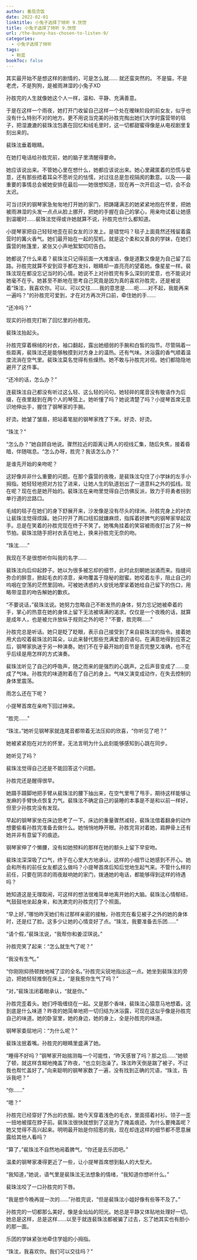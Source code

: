 ```yaml
---
author: 番茄烫饭
date: 2022-02-01
linktitle: 小兔子选择了倾听 9.恍惚
title: 小兔子选择了倾听 9.恍惚
url: /the-bunny-has-chosen-to-listen-9/
categories:
  - 小兔子选择了倾听
tags:
  - 粉蓝
bookToc: false
---
```


其实最开始不是想这样的剧情的，可是怎么就……
就还蛮突然的。
不是猫，不是老虎，不是狗狗，是被雨淋湿的小兔子XD

<!--more-->





孙胜完的人生就像她这个人一样，温和、平静、充满善意。
 


于是在这样一个雨夜，她打开门收留自己这样一个处在暧昧阶段的前女友，似乎也没有什么特别不对的地方。更不用说当完美的孙胜完掏出她们大学时露营带的毯子，把湿漉漉的裴珠泫包裹在回忆和绒毛里时，这一切都甜蜜得像是从电视剧里复刻出来的。

裴珠泫垂着眼睛。

在她打电话给孙胜完前，她的脑子里清醒得要命。

她应该说出来。不管她心里在想什么，她都应该说出来。她心里藏匿着的恐慌与爱意，还有那些捂着耳朵不愿听见的怯懦，对过往总是忽视隔阂的歉意。以及——最重要的事情总会被她安排在最后——她很想知道，现在再一次开启这一切，会不会太迟。

可当讨厌的钢琴家急匆匆地打开她的家门，把踌躇满志的她紧紧地抱在怀里，把她被雨淋湿的头发一点点从脸上挪开，把她的手握在自己的掌心，用亲吻试着让她感到温暖时……裴珠泫觉得或许她就算不说，孙胜完也什么都知道。

小提琴家把自己轻轻地歪在前女友的沙发上。是错觉吗？毯子上面竟然还残留着露营时的篝火香气。她们最开始在一起的契机，就是这个柔和又善良的学妹，在她们露营的帐篷里，紧张又小声地絮絮叨叨告白。

她都说了什么来着？裴珠泫只记得前面一大堆废话，像是道歉又像是为自己留了后路。孙胜完就算不安到双手都在发抖，眼睛却一直亮亮的望着她。像星星一样。裴珠泫现在都没忘记当时的心情。她说不上对孙胜完有多么深刻的爱意，也不能说对她毫不在乎。她甚至不断地在思考自己究竟是因为真的喜欢孙胜完，还是被说着“珠泫，我喜欢你。可以、可以交往……我的意思是……呃……对不起，我能再来一遍吗？”的孙胜完可爱到，才在对方再次开口前，牵住她的手……

“还冷吗？”

现实的孙胜完打断了回忆里的孙胜完。

裴珠泫抬起头。

孙胜完穿着棉绒的衬衣，袖口翻起，露出她细弱的手腕和白皙的指节。尽管隔着一些距离，裴珠泫还是能够触摸到对方身上的温热。还有气味。沐浴露的香气顺着温度流淌在空气里。裴珠泫莫名觉得有些燥热。她不敢与孙胜完对视。她们都隐隐地避开了这件事。

“还冷的话，怎么办？”

连裴珠泫自己都没有听过这么轻、这么轻的问句。她轻碎的尾音没有敬语作为后缀，在夜里敲到在两个人的琴弦上。她听懂了吗？她说清楚了吗？小提琴首席无意识地伸出手，握住了钢琴家的手腕。

好烫。她皱了皱眉，把站着笔挺的钢琴家拽了下来。好烫、好烫。

“珠泫？”

“怎么办？”她自顾自地说。骤然拉近的距离让两人的视线汇集，随后失焦，接着昏暗，伴随喘息。“怎么办呀，胜完？我该怎么办？”
 


是谁先开始的亲吻呢？

这好像并非什么重要的问题。在那个露营的夜晚，是裴珠泫勾住了小学妹的左手小拇指。她轻轻地把对方拉了进来，让她人生的轨道划出了一道意料之外的弧线。现在呢？现在也是她开始的。裴珠泫在亲吻里觉得自己仿佛反派，致力于将勇者拐到单行道的岔路口。

毛绒的毯子在她们的身下舒展开来，沙发像是没有尽头的绿洲。孙胜完身上的衬衣让裴珠泫觉得烦躁。她只拧开了两口纽扣就嫌麻烦，指挥着好脾气的钢琴家举起双手。总是在笑着的孙胜完现在终于不笑了。她嘴角挂着的笑容被雨夜打出了另一种节拍。裴珠泫随手把衬衣丢在地上，换来孙胜完无奈的吻。

“珠泫……”

我现在不是很想听你叫我的名字……

裴珠泫向后仰起脖子。她以为很多被忘却的细节，此时此刻朝她汹涌而来。指缝间弥合的醉意，掀起毛衣的凉意，亲吻覆盖于隐秘的甜蜜。她咬着左手，阻止自己的呜咽在空荡的茫然里回响，可被她诱惑的人安抚地摩挲着她给自己留下的伤口，用略带湿意的吻告解她的歉疚。

“不要说话，”裴珠泫说。她努力忽略自己不断发热的身体，努力忘记她被牵着的手，掌心的热意在她的身体上留下无法被填满的渴求。仅仅是一个夜晚的话，就算是成年人，也是被允许放纵于规则之外的吧？“不要，胜完啊……”

孙胜完总是听话。她只是眨了眨眼，表示自己接受到了来自裴珠泫的指令。接着她用犬齿咬着裴珠泫的耳朵，以此来替代那些充满爱意的语句。在满意地得到应答之后，钢琴家执迷于另一种演奏。她们不在乎最开始的音节是否完整又准确，也不在乎后续是用怎样的方式演奏。

裴珠泫听见了自己的呼吸声，随之而来的是强烈的心跳声。之后声音变成了……变成了气味。孙胜完的味道附着在了自己的身上。气味又演变成动作，在失去控制的身体里震荡。

雨怎么还在下呢？

小提琴首席在亲吻下回过神来。

“胜完……”

“珠泫，”她听见钢琴家就连尾音都带着无法压抑的欣喜，“你听见了吧？”

她被紧紧抱在对方的怀里，无法言明为什么此刻能够感知到心跳在同步。

她听见了吗？

裴珠泫觉得自己还是不能回答这个问题。
 


孙胜完还是醒得很早。

她蹑手蹑脚地把手臂从裴珠泫的腰下抽出来，在空气里甩了甩手，期待这样能够让发麻的手臂快点恢复力气。裴珠泫不确定自己的装睡的本事是不是和以前一样好，但至少孙胜完没有发现。

早起的钢琴家坐在床边思考了一下。床边的重量骤然减轻，裴珠泫借着翻身的动作想要偷看孙胜完准备去做什么。她悄悄地睁开眼。孙胜完背对着她，肩胛骨上还有她并非有意留下的痕迹。

钢琴家伸了个懒腰，没有如她预料的那样在她的额头上留下早安吻。

裴珠泫深深吸了口气，终于在心里大方地承认，这样的小细节让她感到不开心。她会和所有的前任女友都这么做吗？小提琴首席后知后觉地生起气来。不管什么样的前任，只要在阴凉的雨夜敲响她的家门，拨通她的电话，都能够得到这样的待遇吗？

她知道这是无理取闹，可这样的想法很难简单地离开她的大脑。裴珠泫心情郁结，气鼓鼓地坐起身来，和洗漱完的孙胜完打了个照面。

“早上好，”哪怕昨天她们有过那样亲密的接触，孙胜完在看见被子之外的她的身体时，还是红了脸。这多少让她的心情变好了点。“珠泫，我要准备去乐团……”

“请个假，”裴珠泫说，“我帮你和姜涩琪说。”

孙胜完笑了起来：“怎么就生气了呢？”

“我没有生气。”

“你刚刚抑扬顿挫地喊了涩的全名。”孙胜完尖锐地指出这一点。她坐到裴珠泫的旁边，把她轻轻推倒在床上，“是我惹你生气了吗？”

“对，”裴珠泫闭着眼承认，“就是你。”

孙胜完歪着头。她们呼吸缠绕在一起。又是那个香味，裴珠泫心猿意马地想着。这到底是什么味道？昨夜的她简单地把一切归结为沐浴露，可现在这似乎像是孙胜完自己的味道。她的卧室里，她的身边，她的身上，全是孙胜完的味道。

钢琴家委屈地问：“为什么呢？”

裴珠泫抿着嘴。孙胜完的眼睛里盛满了她。

“睡得不好吗？”钢琴家开始揣测每一个可能性，“昨天感冒了吗？那之后……”她顿了顿，就这样含糊地掩盖了昨夜，“也立刻泡澡了。珠泫昨天倒是踹了被子，不过我也帮忙盖好了。”向来聪明的钢琴家数了一遍，没有找到正确的咒语，“珠泫，告诉我吧？”

“你……”

“嗯？”

孙胜完已经穿好了外出的衣服。她今天穿着浅色的毛衣，里面搭着衬衫。领子一歪一扭地被摆在脖子前。裴珠泫很快就想到了这是为了掩盖痕迹。为什么要掩盖呢？她又觉得不高兴起来。明明最开始是你招惹的我，现在却连这样的细节都不愿意展露给其他人看吗？

“算了，”裴珠泫不自然地闹着脾气，“你还是去乐团吧。”

温柔的钢琴家凑得更近了一些，让小提琴首席想到黏人的大型犬。

“我知道，”她说，语气里是裴珠泫无法想象的情绪，“我知道你想听什么。”

裴珠泫咬了一口孙胜完的下唇。

“我是想今晚再提一次的……”孙胜完说，“但是裴珠泫小姐好像有些等不及了。”
 


孙胜完的一切都那么美好，像是金灿灿的阳光。她总是平静又体贴地处理好一切。她总是这样，总是这样……以至于就连裴珠泫都被骗了过去，忘了她其实也有胆小的那一面。

乐团的学妹紧张地牵住学姐的小拇指。
 


“珠泫，我喜欢你。我们可以交往吗？”
